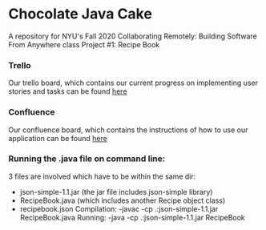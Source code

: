 # Chocolate Java Cake
A repository for NYU's Fall 2020 Collaborating Remotely: Building Software From Anywhere class Project #1: Recipe Book

### Trello
Our trello board, which contains our current progress on implementing user stories and tasks can be found [here](https://trello.com/b/LQBT9YPQ/chocolate-java-cake)

### Confluence
Our confluence board, which contains the instructions of how to use our application can be found [here](https://recipe-book.atlassian.net/wiki/home)

### Running the .java file on command line: 
3 files are involved which have to be within the same dir:
  - json-simple-1.1.jar (the jar file includes json-simple library)
  - RecipeBook.java (which includes another Recipe object class)
  - recipebook.json
Compilation: 
-javac -cp .:json-simple-1.1.jar RecipeBook.java
Running: 
-java -cp .:json-simple-1.1.jar RecipeBook
